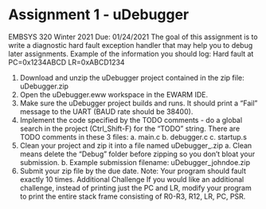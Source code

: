 # Assignment 1 - uDebugger
EMBSYS 320 Winter 2021
Due: 01/24/2021
The goal of this assignment is to write a diagnostic hard fault exception handler that may help you to debug later assignments.
Example of the information you should log:
Hard fault at PC=0x1234ABCD LR=0xABCD1234
1. Download and unzip the uDebugger project contained in the zip file: uDebugger.zip
2. Open the uDebugger.eww workspace in the EWARM IDE.
3. Make sure the uDebugger project builds and runs. It should print a “Fail” message to the UART (BAUD rate should be 38400).
4. Implement the code specified by the TODO comments - do a global search in the project (Ctrl_Shift-F) for the “TODO” string. There are TODO comments in these 3 files:
a. main.c
b. debugger.c
c. startup.s
5. Clean your project and zip it into a file named uDebugger_<YourName>.zip
a. Clean means delete the “Debug” folder before zipping so you don’t bloat your submission.
b. Example submission filename: uDebugger_johndoe.zip
6. Submit your zip file by the due date.
Note: Your program should fault exactly 10 times.
Additional Challenge
If you would like an additional challenge, instead of printing just the PC and LR, modify your program to print the entire stack frame consisting of R0-R3, R12, LR, PC, PSR.
